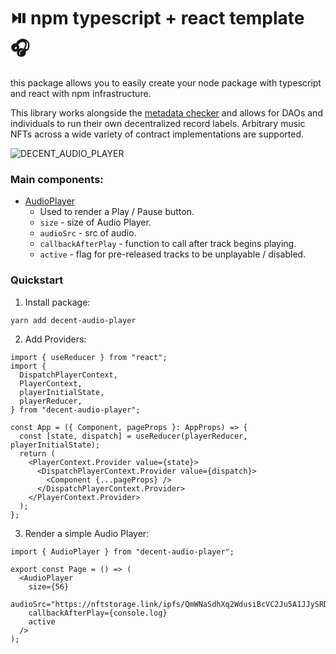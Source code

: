 # ⏯️ npm typescript + react template 🎧

this package allows you to easily create your node package with typescript and react with npm infrastructure.

This library works alongside the [metadata checker](https://hq.decent.xyz/) and allows for DAOs and individuals to run their own decentralized record labels. Arbitrary music NFTs across a wide variety of contract implementations are supported.

![DECENT_AUDIO_PLAYER](https://user-images.githubusercontent.com/23249402/201524220-eaa1c4d4-f24c-409d-9cee-bcaf40c66f0c.gif)

### Main components:

- [AudioPlayer](https://github.com/SweetmanTech/audio-player/blob/main/src/audio-player/AudioPlayer.tsx)
  - Used to render a Play / Pause button.
  - `size` - size of Audio Player.
  - `audioSrc` - src of audio.
  - `callbackAfterPlay` - function to call after track begins playing.
  - `active` - flag for pre-released tracks to be unplayable / disabled.

### Quickstart

1. Install package:

```bash
yarn add decent-audio-player
```

2. Add Providers:

```tsx
import { useReducer } from "react";
import {
  DispatchPlayerContext,
  PlayerContext,
  playerInitialState,
  playerReducer,
} from "decent-audio-player";

const App = ({ Component, pageProps }: AppProps) => {
  const [state, dispatch] = useReducer(playerReducer, playerInitialState);
  return (
    <PlayerContext.Provider value={state}>
      <DispatchPlayerContext.Provider value={dispatch}>
        <Component {...pageProps} />
      </DispatchPlayerContext.Provider>
    </PlayerContext.Provider>
  );
};
```

3. Render a simple Audio Player:

```tsx
import { AudioPlayer } from "decent-audio-player";

export const Page = () => (
  <AudioPlayer
    size={56}
    audioSrc="https://nftstorage.link/ipfs/QmWNaSdhXq2WdusiBcVC2Ju5A1JJySRDVNrQMEBGcaazvC"
    callbackAfterPlay={console.log}
    active
  />
);
```
